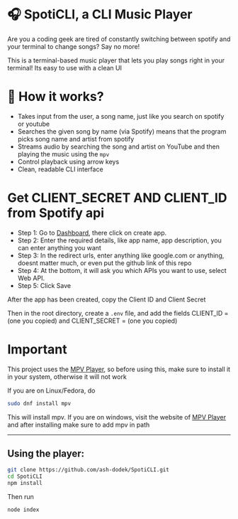 # 🎧 SpotiCLI, a CLI Music Player

Are you a coding geek are tired of constantly switching between spotify and your terminal to change songs? Say no more!

This is a terminal-based music player that lets you play songs right in your terminal!
Its easy to use with a clean UI

# 🚀 How it works?
- Takes input from the user, a song name, just like you search on spotify or youtube
- Searches the given song by name (via Spotify) means that the program picks song name and artist from spotify
- Streams audio by searching the song and artist on YouTube and then playing the music using the `mpv`
- Control playback using arrow keys
- Clean, readable CLI interface

# Get CLIENT_SECRET AND CLIENT_ID from Spotify api
- Step 1: Go to [Dashboard](https://developer.spotify.com/dashboard), there click on create app.
- Step 2: Enter the required details, like app name, app description, you can enter anything you want
- Step 3: In the redirect urls, enter anything like google.com or anything, doesnt matter much, or even put the github link of this repo
- Step 4: At the bottom, it will ask you which APIs you want to use, select Web API.
- Step 5: Click Save

After the app has been created, copy the Client ID and Client Secret

Then in the root directory, create a `.env` file, and add the fields CLIENT_ID = (one you copied) and CLIENT_SECRET = (one you copied)


# Important

This project uses the [MPV Player](https://mpv.io/), so before using this, make sure to install it in your system, otherwise it will not work

If you are on Linux/Fedora, do 
```bash
sudo dnf install mpv
```
This will install mpv.
If you are on windows, visit the website of [MPV Player](https://mpv.io/) and after installing make sure to add mpv in path

---

## Using the player:

```bash
git clone https://github.com/ash-dodek/SpotiCLI.git
cd SpotiCLI
npm install
```
Then run
```bash
node index
